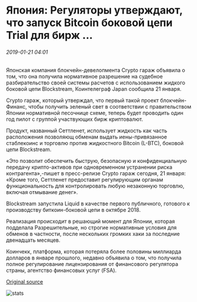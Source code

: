 # Япония: Регуляторы утверждают, что запуск Bitcoin боковой цепи Trial для бирж ...

###### 2019-01-21 04:01

Японская компания блокчейн-девелопмента Crypto гараж объявила о том, что она получила нормативное разрешение на судебное разбирательство своей системы расчетов с использованием жидкого боковой цепи Blockstream, Коинтелеграф Japan сообщила 21 января.

Crypto гараж, который утверждал, что первый такой проект блокчейн-Финанс, чтобы получить зеленый свет в соответствии с правительством Японии нормативной песочнице схеме, теперь будет проводить один год пилот с группой участвующих бирж криптовалют.

Продукт, названный Сеттленет, использует жидкость как часть расположения позволяющ обменам выдать иены-привязанное стаблекоинс и торговлю против жидкостного Bitcoin (L-BTC), боковой цепи Blockstream.

«Это позволит обеспечить быструю, безопасную и конфиденциальную передачу крипто-активов при одновременном устранении риска контрагента»,-пишет в пресс-релизе Crypto гараж сегодня, 21 января: «Кроме того, Сеттленет предоставит регулирующим органам функциональность для контролировать любую незаконную торговлю, включая отмывание денег».

Blockstream запустила Liquid в качестве первого публичного, готового к производству биткоин-боковой цепи в октябре 2018.

Реализация происходит в решающий момент для Японии, которая подделала Разрешительные, но строгие нормативные условия для обменов в частности, после нескольких громких хаки за последние двенадцать месяцев.

Коинчекк, платформа, которая потеряла более половины миллиарда долларов в январе прошлого, недавно объявила о том, что получила полное регулирование лицензирования от финансового регулятора страны, агентство финансовых услуг (FSA).

[Original source](https://cointelegraph.com/news/japan-regulators-approve-startups-bitcoin-sidechain-trial-for-exchanges)

![stats](https://c.statcounter.com/11760860/0/a89fa40b/1/ "stats")